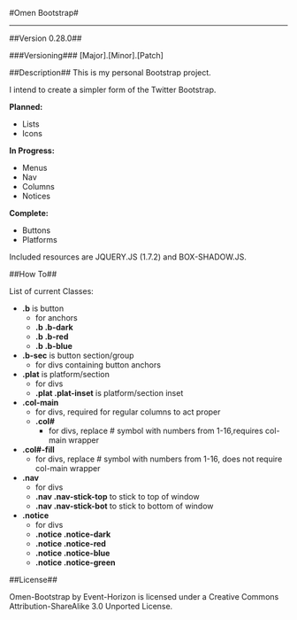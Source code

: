 #Omen Bootstrap#
***

##Version 0.28.0##

###Versioning###
[Major].[Minor].[Patch]

##Description##
This is my personal Bootstrap project. 

I intend to create a simpler form of the Twitter Bootstrap. 

**Planned:**
 - Lists
 - Icons

**In Progress:**
 - Menus
 - Nav
 - Columns
 - Notices

**Complete:**
 - Buttons
 - Platforms

Included resources are JQUERY.JS (1.7.2) and BOX-SHADOW.JS.

##How To##

List of current Classes:
 - **.b** is button
    - for anchors
    - **.b .b-dark**
    - **.b .b-red**
    - **.b .b-blue**
 - **.b-sec** is button section/group
    - for divs containing button anchors
 - **.plat** is platform/section
    - for divs
    - **.plat .plat-inset** is platform/section inset
 - **.col-main**
    - for divs, required for regular columns to act proper
    - **.col#**
       - for divs, replace # symbol with numbers from 1-16,requires col-main wrapper
 - **.col#-fill**
    - for divs, replace # symbol with numbers from 1-16, does not require col-main wrapper
 - **.nav**
    - for divs
    - **.nav .nav-stick-top** to stick to top of window
    - **.nav .nav-stick-bot** to stick to bottom of window
 - **.notice**
    - for divs
    - **.notice .notice-dark**
    - **.notice .notice-red**
    - **.notice .notice-blue**
    - **.notice .notice-green**

##License##

Omen-Bootstrap by Event-Horizon is licensed under a Creative Commons Attribution-ShareAlike 3.0 Unported License.